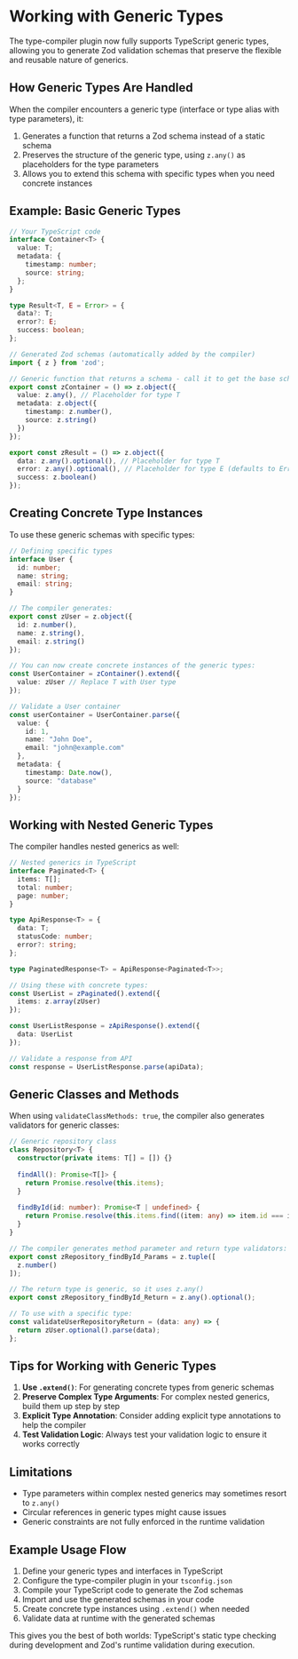 # Working with Generic Types

The type-compiler plugin now fully supports TypeScript generic types, allowing you to generate Zod validation schemas that preserve the flexible and reusable nature of generics.

## How Generic Types Are Handled

When the compiler encounters a generic type (interface or type alias with type parameters), it:

1. Generates a function that returns a Zod schema instead of a static schema
2. Preserves the structure of the generic type, using `z.any()` as placeholders for the type parameters
3. Allows you to extend this schema with specific types when you need concrete instances

## Example: Basic Generic Types

```typescript
// Your TypeScript code
interface Container<T> {
  value: T;
  metadata: {
    timestamp: number;
    source: string;
  };
}

type Result<T, E = Error> = {
  data?: T;
  error?: E;
  success: boolean;
};

// Generated Zod schemas (automatically added by the compiler)
import { z } from 'zod';

// Generic function that returns a schema - call it to get the base schema
export const zContainer = () => z.object({
  value: z.any(), // Placeholder for type T
  metadata: z.object({
    timestamp: z.number(),
    source: z.string()
  })
});

export const zResult = () => z.object({
  data: z.any().optional(), // Placeholder for type T
  error: z.any().optional(), // Placeholder for type E (defaults to Error)
  success: z.boolean()
});
```

## Creating Concrete Type Instances

To use these generic schemas with specific types:

```typescript
// Defining specific types
interface User {
  id: number;
  name: string;
  email: string;
}

// The compiler generates:
export const zUser = z.object({
  id: z.number(),
  name: z.string(),
  email: z.string()
});

// You can now create concrete instances of the generic types:
const UserContainer = zContainer().extend({
  value: zUser // Replace T with User type
});

// Validate a User container
const userContainer = UserContainer.parse({
  value: {
    id: 1,
    name: "John Doe",
    email: "john@example.com"
  },
  metadata: {
    timestamp: Date.now(),
    source: "database"
  }
});
```

## Working with Nested Generic Types

The compiler handles nested generics as well:

```typescript
// Nested generics in TypeScript
interface Paginated<T> {
  items: T[];
  total: number;
  page: number;
}

type ApiResponse<T> = {
  data: T;
  statusCode: number;
  error?: string;
};

type PaginatedResponse<T> = ApiResponse<Paginated<T>>;

// Using these with concrete types:
const UserList = zPaginated().extend({
  items: z.array(zUser)
});

const UserListResponse = zApiResponse().extend({
  data: UserList
});

// Validate a response from API
const response = UserListResponse.parse(apiData);
```

## Generic Classes and Methods

When using `validateClassMethods: true`, the compiler also generates validators for generic classes:

```typescript
// Generic repository class
class Repository<T> {
  constructor(private items: T[] = []) {}
  
  findAll(): Promise<T[]> {
    return Promise.resolve(this.items);
  }
  
  findById(id: number): Promise<T | undefined> {
    return Promise.resolve(this.items.find((item: any) => item.id === id));
  }
}

// The compiler generates method parameter and return type validators:
export const zRepository_findById_Params = z.tuple([
  z.number()
]);

// The return type is generic, so it uses z.any()
export const zRepository_findById_Return = z.any().optional();

// To use with a specific type:
const validateUserRepositoryReturn = (data: any) => {
  return zUser.optional().parse(data);
};
```

## Tips for Working with Generic Types

1. **Use `.extend()`**: For generating concrete types from generic schemas
2. **Preserve Complex Type Arguments**: For complex nested generics, build them up step by step
3. **Explicit Type Annotation**: Consider adding explicit type annotations to help the compiler
4. **Test Validation Logic**: Always test your validation logic to ensure it works correctly

## Limitations

- Type parameters within complex nested generics may sometimes resort to `z.any()`
- Circular references in generic types might cause issues
- Generic constraints are not fully enforced in the runtime validation

## Example Usage Flow

1. Define your generic types and interfaces in TypeScript
2. Configure the type-compiler plugin in your `tsconfig.json`
3. Compile your TypeScript code to generate the Zod schemas
4. Import and use the generated schemas in your code
5. Create concrete type instances using `.extend()` when needed
6. Validate data at runtime with the generated schemas

This gives you the best of both worlds: TypeScript's static type checking during development and Zod's runtime validation during execution. 